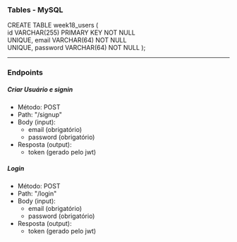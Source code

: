 ### Tables - MySQL

CREATE TABLE week18_users ( <br>
id VARCHAR(255) PRIMARY KEY NOT NULL <br>
UNIQUE, email VARCHAR(64) NOT NULL <br>
UNIQUE, password VARCHAR(64) NOT NULL );<br>

***
### Endpoints

##### Criar Usuário e signin
- Método: POST <br>
- Path: "/signup" <br>
- Body (input): <br>
    - email (obrigatório)
    - password (obrigatório)
- Resposta (output): <br>
    - token (gerado pelo jwt) <br>

##### Login
- Método: POST <br>
- Path: "/login" <br>
- Body (input): <br>
    - email (obrigatório)
    - password (obrigatório)
- Resposta (output): <br>
    - token (gerado pelo jwt) <br>